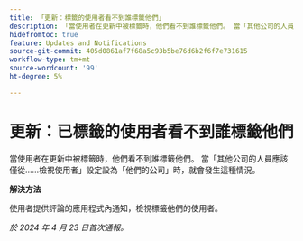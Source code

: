 ```yaml
---
title: 「更新：標籤的使用者看不到誰標籤他們」
description: 「當使用者在更新中被標籤時，他們看不到誰標籤他們。 當「其他公司的人員……只應檢視使用者」設定設為「他們的公司」時，就會發生這種情況。」
hidefromtoc: true
feature: Updates and Notifications
source-git-commit: 405d0861af7f68a5c93b5be76d6b2f6f7e731615
workflow-type: tm+mt
source-wordcount: '99'
ht-degree: 5%

---
```



# 更新：已標籤的使用者看不到誰標籤他們

當使用者在更新中被標籤時，他們看不到誰標籤他們。 當「其他公司的人員應該僅從……檢視使用者」設定設為「他們的公司」時，就會發生這種情況。

**解決方法**

使用者提供評論的應用程式內通知，檢視標籤他們的使用者。

_於 2024 年 4 月 23 日首次通報。_

